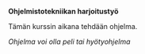 **Ohjelmistotekniikan harjoitustyö**

Tämän kurssin aikana tehdään ohjelma.

*Ohjelma voi olla peli tai hyötyohjelma*
